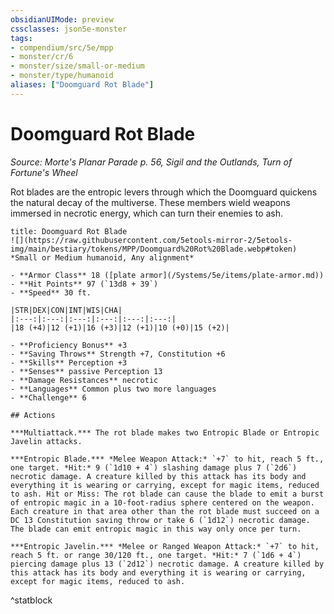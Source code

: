 ```yaml
---
obsidianUIMode: preview
cssclasses: json5e-monster
tags:
- compendium/src/5e/mpp
- monster/cr/6
- monster/size/small-or-medium
- monster/type/humanoid
aliases: ["Doomguard Rot Blade"]
---
```

# Doomguard Rot Blade
*Source: Morte's Planar Parade p. 56, Sigil and the Outlands, Turn of Fortune's Wheel*  

Rot blades are the entropic levers through which the Doomguard quickens the natural decay of the multiverse. These members wield weapons immersed in necrotic energy, which can turn their enemies to ash.

```ad-statblock
title: Doomguard Rot Blade
![](https://raw.githubusercontent.com/5etools-mirror-2/5etools-img/main/bestiary/tokens/MPP/Doomguard%20Rot%20Blade.webp#token)
*Small or Medium humanoid, Any alignment*

- **Armor Class** 18 ([plate armor](/Systems/5e/items/plate-armor.md))
- **Hit Points** 97 (`13d8 + 39`)
- **Speed** 30 ft.

|STR|DEX|CON|INT|WIS|CHA|
|:---:|:---:|:---:|:---:|:---:|:---:|
|18 (+4)|12 (+1)|16 (+3)|12 (+1)|10 (+0)|15 (+2)|

- **Proficiency Bonus** +3
- **Saving Throws** Strength +7, Constitution +6
- **Skills** Perception +3
- **Senses** passive Perception 13
- **Damage Resistances** necrotic
- **Languages** Common plus two more languages
- **Challenge** 6

## Actions

***Multiattack.*** The rot blade makes two Entropic Blade or Entropic Javelin attacks.

***Entropic Blade.*** *Melee Weapon Attack:* `+7` to hit, reach 5 ft., one target. *Hit:* 9 (`1d10 + 4`) slashing damage plus 7 (`2d6`) necrotic damage. A creature killed by this attack has its body and everything it is wearing or carrying, except for magic items, reduced to ash. Hit or Miss: The rot blade can cause the blade to emit a burst of entropic magic in a 10-foot-radius sphere centered on the weapon. Each creature in that area other than the rot blade must succeed on a DC 13 Constitution saving throw or take 6 (`1d12`) necrotic damage. The blade can emit entropic magic in this way only once per turn.

***Entropic Javelin.*** *Melee or Ranged Weapon Attack:* `+7` to hit, reach 5 ft. or range 30/120 ft., one target. *Hit:* 7 (`1d6 + 4`) piercing damage plus 13 (`2d12`) necrotic damage. A creature killed by this attack has its body and everything it is wearing or carrying, except for magic items, reduced to ash.
```
^statblock